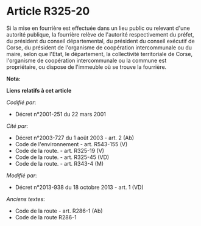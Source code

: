 # Article R325-20

Si la mise en fourrière est effectuée dans un lieu public ou relevant d'une autorité publique, la fourrière relève de
l'autorité respectivement du préfet, du président du conseil départemental, du président du conseil exécutif de Corse, du
président de l'organisme de coopération intercommunale ou du maire, selon que l'Etat, le département, la collectivité
territoriale de Corse, l'organisme de coopération intercommunale ou la commune est propriétaire, ou dispose de l'immeuble où
se trouve la fourrière.

**Nota:**



**Liens relatifs à cet article**

_Codifié par_:

  - Décret n°2001-251 du 22 mars 2001

_Cité par_:

  - Décret n°2003-727 du 1 août 2003 - art. 2 (Ab)
  - Code de l'environnement - art. R543-155 (V)
  - Code de la route. - art. R325-19 (V)
  - Code de la route. - art. R325-45 (VD)
  - Code de la route. - art. R343-4 (M)

_Modifié par_:

  - Décret n°2013-938 du 18 octobre 2013 - art. 1 (VD)

_Anciens textes_:

  - Code de la route - art. R286-1 (Ab)
  - Code de la route R286-1
